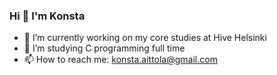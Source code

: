 ### Hi 👋 I'm Konsta

- 🔭 I’m currently working on my core studies at Hive Helsinki
- 🌱 I’m studying C programming full time
- 📫 How to reach me: konsta.aittola@gmail.com
